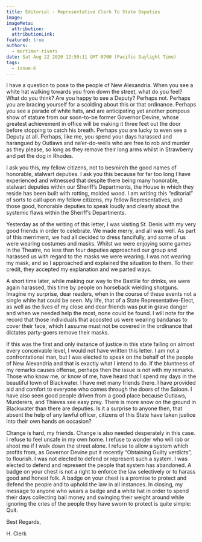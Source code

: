 ```yaml
---
title: Editorial - Representative Clerk To State Deputies
image:
imageMeta:
  attribution:
  attributionLink:
featured: true
authors: 
  - mortimer-rivers
date: Sat Aug 22 2020 12:50:11 GMT-0700 (Pacific Daylight Time)
tags:
  - issue-6
---
```


I have a question to pose to the people of New Alexandria. When you see a white hat walking towards you 
from down the street, what do you feel? What do you think? Are you happy to see a Deputy? Perhaps not. 
Perhaps you are bracing yourself for a scolding about this or that ordinance. Perhaps you see a parade 
of white hats, and are anticipating yet another pompous show of stature from our soon-to-be former 
Governor Devine, whose greatest achievement in office will be making it three feet out the door before 
stopping to catch his breath. Perhaps you are lucky to even see a Deputy at all. Perhaps, like me, you 
spend your days harassed and harangued by Outlaws and ne’er-do-wells who are free to rob and murder as 
they please, so long as they remove their long arms whilst in Strawberry and pet the dog in Rhodes. 

I ask you this, my fellow citizens, not to besmirch the good names of honorable, stalwart deputies. I 
ask you this because for far too long I have experienced and witnessed that despite there being many 
honorable, stalwart deputies within our Sheriff’s Departments, the House in which they reside has been 
built with rotting, molded wood. I am writing this “editorial” of sorts to call upon my fellow 
citizens, my fellow Representatives, and those good, honorable deputies to speak loudly and clearly 
about the systemic flaws within the Sheriff’s Departments. 

Yesterday as of the writing of this letter, I was visiting St. Denis with my very good friends in order 
to celebrate. We made merry, and all was well. As part of this merriment, we had all decided to dress 
fancifully, and some of us were wearing costumes and masks. Whilst we were enjoying some games in the 
Theatre, no less than four deputies approached our group and harassed us with regard to the masks we 
were wearing. I was not wearing my mask, and so I approached and explained the situation to them. To 
their credit, they accepted my explanation and we parted ways.

A short time later, while making our way to the Bastille for drinks, we were again harassed, this time 
by people on horseback wielding shotguns. Imagine my surprise, dear readers, when in the course of 
these events not a single white hat could be seen. My life, that of a State Representative-Elect, as 
well as the lives of my close and dear friends was put in grave danger and when we needed help the 
most, none could be found. I will note for the record that those individuals that accosted us were 
wearing bandanas to cover their face, which I assume must not be covered in the ordinance that 
dictates party-goers remove their masks. 

If this was the first and only instance of justice in this state failing on almost every conceivable 
level, I would not have written this letter. I am not a confrontational man, but I was elected to 
speak on the behalf of the people of New Alexandria and that is exactly what I intend to do. If the 
bluntness of my remarks causes offense, perhaps then the issue is not with my remarks. Those who know 
me, or know of me, have heard that I spend my days in the beautiful town of Blackwater. I have met 
many friends there. I have provided aid and comfort to everyone who comes through the doors of the 
Saloon. I have also seen good people driven from a good place because Outlaws, Murderers, and Thieves 
see easy prey. There is more snow on the ground in Blackwater than there are deputies. Is it a 
surprise to anyone then, that absent the help of any lawful officer, citizens of this State have 
taken justice into their own hands on occasion? 

Change is hard, my friends. Change is also needed desperately in this case. I refuse to feel unsafe 
in my own home. I refuse to wonder who will rob or shoot me if I walk down the street alone. I refuse 
to allow a system which profits from, as Governor Devine put it recently “Obtaining Guilty verdicts”, 
to flourish. I was not elected to defend or represent such a system. I was elected to defend and 
represent the people that system has abandoned. A badge on your chest is not a right to enforce 
the law selectively or to harass good and honest folk. A badge on your chest is a promise to protect 
and defend the people and to uphold the law in all instances. In closing, my message to anyone who 
wears a badge and a white hat in order to spend their days collecting bail money and swinging their 
weight around while ignoring the cries of the people they have sworn to protect is quite simple: Quit.

Best Regards, 

H. Clerk

